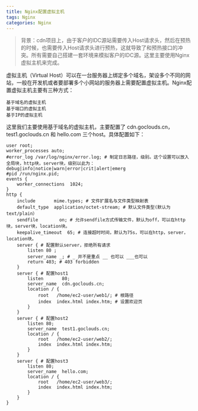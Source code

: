 ```yaml
---
title: Nginx配置虚拟主机
tags: Nginx
categories: Nginx
---
```

>背景：cdn项目上，由于客户的IDC源站需要传入Host请求头，然后在预热的时候，也需要传入Host请求头进行预热，这就导致了和预热接口的冲突。所有需要自己搭建一套环境来模拟客户的IDC源。这里主要使用Nginx虚拟主机来完成。

虚拟主机（Virtual Host）可以在一台服务器上绑定多个域名，架设多个不同的网站，一般在开发机或者要部署多个小网站的服务器上需要配置虚拟主机。Nginx配置虚拟主机主要有三种方式：

    基于域名的虚拟主机
    基于端口的虚拟主机
    基于IP的虚拟主机 
<!-- more -->
这里我们主要使用基于域名的虚拟主机，主要配置了 cdn.goclouds.cn，test1.goclouds.cn 和 hello.com 三个host。具体配置如下：
```
user root; 
worker_processes auto; 
#error_log /var/log/nginx/error.log; # 制定日志路径，级别。这个设置可以放入全局块，http块，server块，级别以此为：debug|info|notice|warn|error|crit|alert|emerg 
#pid /run/nginx.pid; 
events { 
    worker_connections  1024; 
} 
http { 
    include       mime.types; # 文件扩展名与文件类型映射表 
    default_type  application/octet-stream; # 默认文件类型(默认为text/plain） 
    sendfile        on; # 允许sendfile方式传输文件，默认为off，可以在http块，server块，location块。 
    keepalive_timeout  65; # 连接超时时间，默认为75s，可以在http，server，location块。 
    server { # 配置默认server，拒绝所有请求 
        listen 80 ; 
        server_name _; # _ 并不是重点 __ 也可以 ___也可以 
        return 403; # 403 forbidden 
    } 
    server { # 配置host1 
        listen       80; 
        server_name  cdn.goclouds.cn; 
        location / { 
            root   /home/ec2-user/web1/; # 根路径 
            index  index.html index.htm; # 设置欢迎页 
        } 
    } 
    server { # 配置host2 
        listen 80; 
        server_name  test1.goclouds.cn; 
        location / { 
            root   /home/ec2-user/web2/; 
            index  index.html index.htm; 
        } 
    } 
    server { # 配置host3 
        listen 80; 
        server_name  hello.com; 
        location / { 
            root   /home/ec2-user/web3/; 
            index  index.html index.htm; 
        } 
    } 
}
```